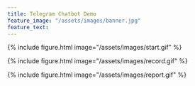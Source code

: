 ```yaml
---
title: Telegram Chatbot Demo
feature_image: "/assets/images/banner.jpg"
feature_text: 
---
```


{% include figure.html image="/assets/images/start.gif" %}

{% include figure.html image="/assets/images/record.gif" %}

{% include figure.html image="/assets/images/report.gif" %}